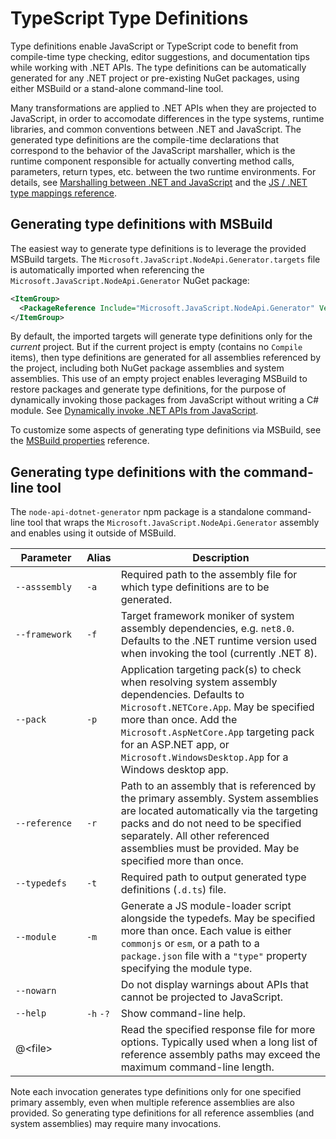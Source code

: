 # TypeScript Type Definitions

Type definitions enable JavaScript or TypeScript code to benefit from compile-time type checking,
editor suggestions, and documentation tips while working with .NET APIs. The type definitions can be
automatically generated for any .NET project or pre-existing NuGet packages, using either MSBuild
or a stand-alone command-line tool.

Many transformations are applied to .NET APIs when they are projected to JavaScript, in order to
accomodate differences in the type systems, runtime libraries, and common conventions between .NET
and JavaScript. The generated type definitions are the compile-time declarations that correspond
to the behavior of the JavaScript marshaller, which is the runtime component responsible for
actually converting method calls, parameters, return types, etc. between the two runtime
environments. For details, see [Marshalling between .NET and JavaScript](./js-dotnet-marshalling)
and the [JS / .NET type mappings reference](../reference/js-dotnet-types).

## Generating type definitions with MSBuild

The easiest way to generate type definitions is to leverage the provided MSBuild targets. The
`Microsoft.JavaScript.NodeApi.Generator.targets` file is automatically imported when referencing
the `Microsoft.JavaScript.NodeApi.Generator` NuGet package:
```xml
<ItemGroup>
  <PackageReference Include="Microsoft.JavaScript.NodeApi.Generator" Version="0.7.*-*" />
</ItemGroup>
```

By default, the imported targets will generate type definitions only for the _current_ project.
But if the current project is empty (contains no `Compile` items), then type definitions are
generated for all assemblies referenced by the project, including both NuGet package assemblies
and system assemblies. This use of an empty project enables leveraging MSBuild to restore packages
and generate type definitions, for the purpose of dynamically invoking those packages from
JavaScript without writing a C# module. See
[Dynamically invoke .NET APIs from JavaScript](../scenarios/js-dotnet-dynamic).

To customize some aspects of generating type definitions via MSBuild, see the
[MSBuild properties](../reference/msbuild-props) reference.

## Generating type definitions with the command-line tool

The `node-api-dotnet-generator` npm package is a standalone command-line tool that wraps the
`Microsoft.JavaScript.NodeApi.Generator` assembly and enables using it outside of MSBuild.

| Parameter     | Alias | Description |
|---------------|-------|-------------|
| `--asssembly` | `-a`  | Required path to the assembly file for which type definitions are to be generated. 
| `--framework` | `-f`  | Target framework moniker of system assembly dependencies, e.g. `net8.0`. Defaults to the .NET runtime version used when invoking the tool (currently .NET 8).
| `--pack`      | `-p`  | Application targeting pack(s) to check when resolving system assembly dependencies. Defaults to `Microsoft.NETCore.App`. May be specified more than once. Add the `Microsoft.AspNetCore.App` targeting pack for an ASP.NET app, or `Microsoft.WindowsDesktop.App` for a Windows desktop app.
| `--reference` | `-r`  | Path to an assembly that is referenced by the primary assembly. System assemblies are located automatically via the targeting packs and do not need to be specified separately. All other referenced assemblies must be provided. May be specified more than once.
| `--typedefs`  | `-t`  | Required path to output generated type definitions (`.d.ts`) file.
| `--module`    | `-m`  | Generate a JS module-loader script alongside the typedefs. May be specified more than once. Each value is either `commonjs` or `esm`, or a path to a `package.json` file with a `"type"` property specifying the module type.
| `--nowarn`    |       | Do not display warnings about APIs that cannot be projected to JavaScript.
| `--help`  | `-h` `-?` | Show command-line help.
| @&lt;file&gt;&nbsp;&nbsp;&nbsp;&nbsp;&nbsp;&nbsp;&nbsp;&nbsp;&nbsp; || Read the specified response file for more options. Typically used when a long list of reference assembly paths may exceed the maximum command-line length.

Note each invocation generates type definitions only for one specified primary assembly, even when
multiple reference assemblies are also provided. So generating type definitions for all reference
assemblies (and system assemblies) may require many invocations.
